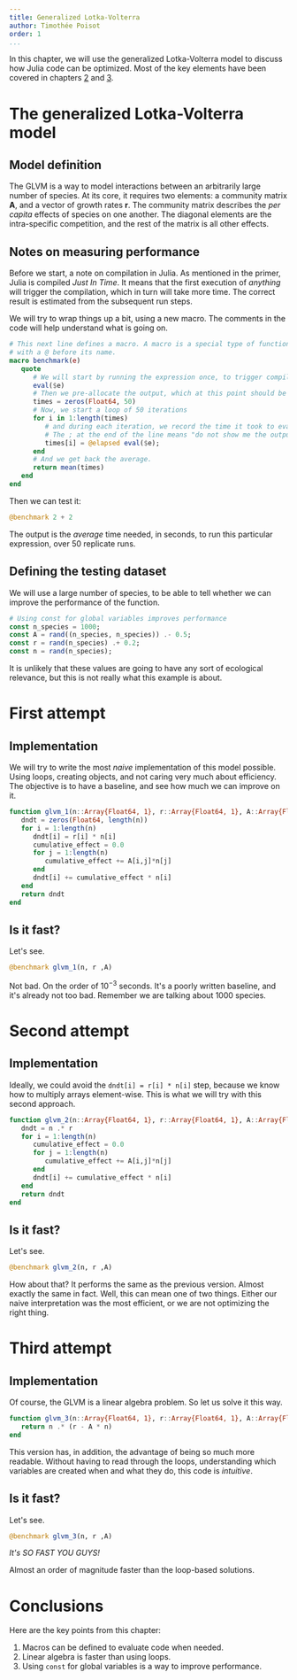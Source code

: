 ```yaml
---
title: Generalized Lotka-Volterra
author: Timothée Poisot
order: 1
...
```


In this chapter, we will use the generalized Lotka-Volterra model to discuss how
Julia code can be optimized. Most of the key elements have been covered in
chapters [2] and [3].

[2]: 02_competition.html
[3]: 03_leslie.html

# The generalized Lotka-Volterra model

## Model definition

The GLVM is a way to model interactions between an arbitrarily large number of
species. At its core, it requires two elements: a community matrix $\mathbf{A}$,
and a vector of growth rates $\mathbf{r}$. The community matrix describes the
*per capita* effects of species on one another. The diagonal elements are the
intra-specific competition, and the rest of the matrix is all other effects.

<!-- TODO model -->

## Notes on measuring performance

Before we start, a note on compilation in Julia. As mentioned in the primer,
Julia is compiled *Just In Time*. It means that the first execution of
*anything* will trigger the compilation, which in turn will take more time. The
correct result is estimated from the subsequent run steps.

We will try to wrap things up a bit, using a new macro. The comments in the code
will help understand what is going on.

```julia
# This next line defines a macro. A macro is a special type of function, called
# with a @ before its name.
macro benchmark(e)
   quote
      # We will start by running the expression once, to trigger compilation.
      eval($e)
      # Then we pre-allocate the output, which at this point should be automatic!
      times = zeros(Float64, 50)
      # Now, we start a loop of 50 iterations
      for i in 1:length(times)
         # and during each iteration, we record the time it took to evaluate e.
         # The ; at the end of the line means "do not show me the output of e".
         times[i] = @elapsed eval($e);
      end
      # And we get back the average.
      return mean(times)
   end
end
```

Then we can test it:

```julia
@benchmark 2 + 2
```

The output is the *average* time needed, in seconds, to run this particular
expression, over 50 replicate runs.

## Defining the testing dataset

We will use a large number of species, to be able to tell whether we can improve
the performance of the function.

```julia
# Using const for global variables improves performance
const n_species = 1000;
const A = rand((n_species, n_species)) .- 0.5;
const r = rand(n_species) .+ 0.2;
const n = rand(n_species);
```

It is unlikely that these values are going to have any sort of ecological
relevance, but this is not really what this example is about.

# First attempt

## Implementation

We will try to write the most *naive* implementation of this model possible.
Using loops, creating objects, and not caring very much about efficiency. The
objective is to have a baseline, and see how much we can improve on it.

```julia
function glvm_1(n::Array{Float64, 1}, r::Array{Float64, 1}, A::Array{Float64, 2})
   dndt = zeros(Float64, length(n))
   for i = 1:length(n)
      dndt[i] = r[i] * n[i]
      cumulative_effect = 0.0
      for j = 1:length(n)
         cumulative_effect += A[i,j]*n[j]
      end
      dndt[i] += cumulative_effect * n[i]
   end
   return dndt
end
```

## Is it fast?

Let's see.

```julia
@benchmark glvm_1(n, r ,A)
```

Not bad. On the order of $10^{-3}$ seconds. It's a poorly written baseline, and
it's already not too bad. Remember we are talking about 1000 species.

# Second attempt

## Implementation

Ideally, we could avoid the `dndt[i] = r[i] * n[i]` step, because we know how to
multiply arrays element-wise. This is what we will try with this second
approach.

```julia
function glvm_2(n::Array{Float64, 1}, r::Array{Float64, 1}, A::Array{Float64, 2})
   dndt = n .* r
   for i = 1:length(n)
      cumulative_effect = 0.0
      for j = 1:length(n)
         cumulative_effect += A[i,j]*n[j]
      end
      dndt[i] += cumulative_effect * n[i]
   end
   return dndt
end
```

## Is it fast?

Let's see.

```julia
@benchmark glvm_2(n, r ,A)
```

How about that? It performs the same as the previous version. Almost exactly the
same in fact. Well, this can mean one of two things. Either our naive
interpretation was the most efficient, or we are not optimizing the right thing.

# Third attempt

## Implementation

Of course, the GLVM is a linear algebra problem. So let us solve it this way.

```julia
function glvm_3(n::Array{Float64, 1}, r::Array{Float64, 1}, A::Array{Float64, 2})
   return n .* (r - A * n)
end
```

This version has, in addition, the advantage of being so much more readable.
Without having to read through the loops, understanding which variables are
created when and what they do, this code is *intuitive*.

## Is it fast?

Let's see.

```julia
@benchmark glvm_3(n, r ,A)
```

*It's SO FAST YOU GUYS!*

Almost an order of magnitude faster than the loop-based solutions.

# Conclusions

Here are the key points from this chapter:

1. Macros can be defined to evaluate code when needed.
2. Linear algebra is faster than using loops.
3. Using `const` for global variables is a way to improve performance.
